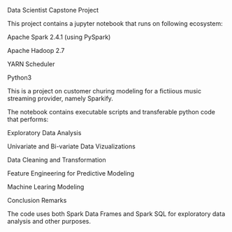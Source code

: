 Data Scientist Capstone Project

This project contains a jupyter notebook that runs on following ecosystem:

Apache Spark 2.4.1 (using PySpark)

Apache Hadoop 2.7

YARN Scheduler

Python3


This is a project on customer churing modeling for a fictiious music streaming provider, namely Sparkify.

The notebook contains executable scripts and transferable python code that performs:

Exploratory Data Analysis

Univariate and Bi-variate Data Vizualizations

Data Cleaning and Transformation

Feature Engineering for Predictive Modeling

Machine Learing Modeling

Conclusion Remarks

The code uses both Spark Data Frames and Spark SQL for exploratory data analysis and other purposes.
